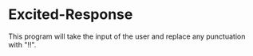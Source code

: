 # Excited-Response
This program will take the input of the user and replace any punctuation with "!!".
